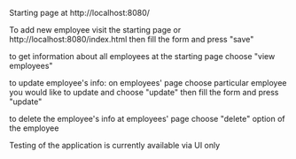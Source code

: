 Starting page at http://localhost:8080/

To add new employee visit the starting page or
http://localhost:8080/index.html
then fill the form
and press "save"

to get information about all employees
at the starting page
choose "view employees"

to update employee's info:
on employees' page choose particular employee you would like to update
and choose "update"
then fill the form 
and press "update"

to delete the employee's info
at employees' page choose "delete" option of the employee


Testing of the application is currently available via UI only